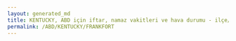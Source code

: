 ```yaml
---
layout: generated_md
title: KENTUCKY, ABD için iftar, namaz vakitleri ve hava durumu - ilçe/eyalet seç
permalink: /ABD/KENTUCKY/FRANKFORT
---
```


<script type="text/javascript">
  var country = ABD;
  var city = KENTUCKY;
  var state = FRANKFORT;
  var lat = 72;
  var lon = 21;
</script>
